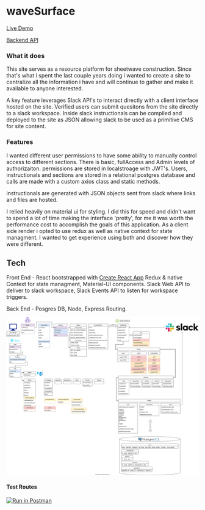 # waveSurface

[Live Demo](http://afraid-offer.surge.sh/users)

[Backend API](https://wavesurface.herokuapp.com)

### What it does

This site serves as a resource platform for sheetwave construction. Since that's what i spent the last couple years doing i wanted to create a site to centralize all the information i have and will continue to gather and make it available to anyone interested.

A key feature leverages Slack API's to interact directly with a client interface hosted on the site. Verified users can submit quesitons from the site directly to a slack workspace. Inside slack instructionals can be compiled and deployed to the site as JSON allowing slack to be used as a primitive CMS for site content.

### Features

I wanted different user permissions to have some ability to manually control access to different sections. There is basic, fullAccess and Admin levels of authorizaiton. permissions are stored in localstroage with JWT's. Users, instructionals and sections are stored in a relational postgres database and calls are made with a custom axios class and static methods.

instructionals are generated with JSON objects sent from slack where links and files are hosted.

I relied heavily on material ui for styling. I did this for speed and didn't want to spend a lot of time making the interface 'pretty', for me it was worth the performance cost to accomplish the goals of this application. As a client side render i opted to use redux as well as native context for state managment. I wanted to get experience using both and discover how they were different.

## Tech

Front End - React bootstrapped with [Create React App](https://github.com/facebook/create-react-app) Redux & native Context for state managment, Material-UI components. Slack Web API to deliver to slack workspace, Slack Events API to listen for workspace triggers.

Back End - Posgres DB, Node, Express Routing.

![Diagram](./waveSurface.com-flowChart.drawio.svg)

#### Test Routes

[![Run in Postman](https://run.pstmn.io/button.svg)](https://app.getpostman.com/run-collection/c16b96f70bb4b6de0703)
